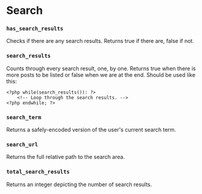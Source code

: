# Search

### `has_search_results`

Checks if there are any search results. Returns true if there are, false if not.

### `search_results`

Counts through every search result, one, by one. Returns true when there is more posts to be listed or false when we are at the end. Should be used like this:

	<?php while(search_results()): ?>
		<!-- Loop through the search results. -->
	<?php endwhile; ?>

### `search_term`

Returns a safely-encoded version of the user's current search term.

### `search_url`

Returns the full relative path to the search area.

### `total_search_results`

Returns an integer depicting the number of search results.